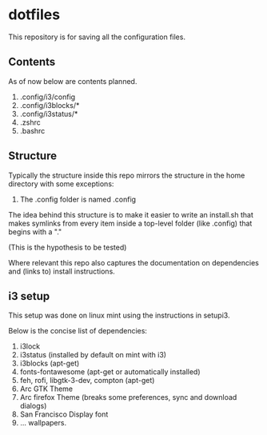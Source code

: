 # dotfiles

This repository is for saving all the configuration files.

## Contents

As of now below are contents planned.

1. .config/i3/config
2. .config/i3blocks/*
3. .config/i3status/*
4. .zshrc
5. .bashrc

## Structure

Typically the structure inside this repo mirrors the structure in the
home directory with some exceptions:
1. The .config folder is named .config


The idea behind this structure is to make it easier to write an
install.sh that makes symlinks from every item inside a top-level
folder (like .config) that begins with a "."

(This is the hypothesis to be tested)

Where relevant this repo also captures the documentation on
dependencies and (links to) install instructions.

## i3 setup

This setup was done on linux mint using the instructions in setupi3.

Below is the concise list of dependencies:
1. i3lock
2. i3status (installed by default on mint with i3)
3. i3blocks (apt-get)
4. fonts-fontawesome (apt-get or automatically installed)
8. feh, rofi, libgtk-3-dev, compton (apt-get)
5. Arc GTK Theme
6. Arc firefox Theme (breaks some preferences, sync and download dialogs)
7. San Francisco Display font
8. ... wallpapers.

